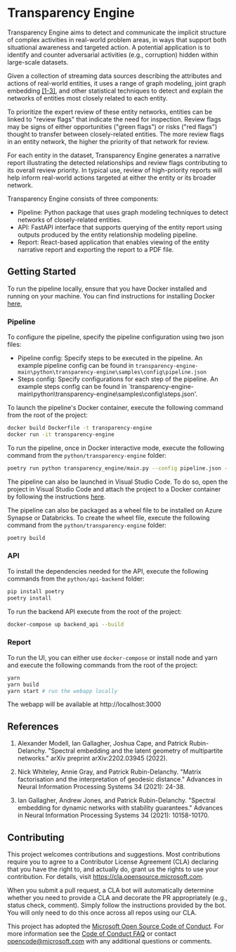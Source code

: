 # Transparency Engine

Transparency Engine aims to detect and communicate the implicit structure of complex activities in real-world problem areas, in ways that support both situational awareness and targeted action. A potential application is to identify and counter adversarial activities (e.g., corruption) hidden within large-scale datasets.

Given a collection of streaming data sources describing the attributes and actions of real-world entities, it uses a range of graph modeling, joint graph embedding [[1-3]](#references), and other statistical techniques to detect and explain the networks of entities most closely related to each entity. 

To prioritize the expert review of these entity networks, entities can be linked to "review flags" that indicate the need for inspection. Review flags may be signs of either opportunities ("green flags") or risks ("red flags") thought to transfer between closely-related entities. The more review flags in an entity network, the higher the priority of that network for review.

For each entity in the dataset, Transparency Engine generates a narrative report illustrating the detected relationships and review flags contributing to its overall review priority. In typical use, review of high-priority reports will help inform real-world actions targeted at either the entity or its broader network. 

Transparency Engine consists of three components:
- Pipeline: Python package that uses graph modeling techniques to detect networks of closely-related entities.
- API: FastAPI interface that supports querying of the entity report using outputs produced by the entity relationship modeling pipeline.
- Report: React-based application that enables viewing of the entity narrative report and exporting the report to a PDF file.


## Getting Started

To run the pipeline locally, ensure that you have Docker installed and running on your machine. You can find instructions for installing Docker [here](https://docs.docker.com/engine/install/),

### Pipeline

To configure the pipeline, specify the pipeline configuration using two json files:
- Pipeline config: Specify steps to be executed in the pipeline. An example pipeline config can be found in `transparency-engine-main\python\transparency-engine\samples\config\pipeline.json`
- Steps config: Specify configurations for each step of the pipeline. An example steps config can be found in `transparency-engine-main\python\transparency-engine\samples\config\steps.json'.

To launch the pipeline's Docker container, execute the following command from the root of the project:
```bash
docker build Dockerfile -t transparency-engine
docker run -it transparency-engine
```

To run the pipeline, once in Docker interactive mode, execute the following command from the `python/transparency-engine` folder:
```bash
poetry run python transparency_engine/main.py --config pipeline.json --steps steps.json
```

The pipeline can also be launched in Visual Studio Code. To do so, open the project in Visual Studio Code and attach the project to a Docker container by following the instructions [here](https://code.visualstudio.com/docs/remote/containers).

The pipeline can also be packaged as a wheel file to be installed on Azure Synapse or Databricks. To create the wheel file, execute the following command from the `python/transparency-engine` folder:
```bash
poetry build
```

### API

To install the dependencies needed for the API, execute the following commands from the `python/api-backend` folder:
```bash
pip install poetry
poetry install
```

To run the backend API execute from the root of the project:
```bash
docker-compose up backend_api --build
```

### Report

To run the UI, you can either use `docker-compose` or install node and yarn and execute the following commands from the root of the project:
```bash
yarn
yarn build
yarn start # run the webapp locally
```
The webapp will be available at http://localhost:3000

## References
1. Alexander Modell, Ian Gallagher, Joshua Cape, and Patrick Rubin-Delanchy. "Spectral embedding and the latent geometry of multipartite networks." arXiv preprint arXiv:2202.03945 (2022).

2. Nick Whiteley, Annie Gray, and Patrick Rubin-Delanchy. "Matrix factorisation and the interpretation of geodesic distance." Advances in Neural Information Processing Systems 34 (2021): 24-38.

3. Ian Gallagher, Andrew Jones, and Patrick Rubin-Delanchy. "Spectral embedding for dynamic networks with stability guarantees." Advances in Neural Information Processing Systems 34 (2021): 10158-10170.


## Contributing

This project welcomes contributions and suggestions.  Most contributions require you to agree to a Contributor License Agreement (CLA) declaring that you have the right to, and actually do, grant us the rights to use your contribution. For details, visit https://cla.opensource.microsoft.com.

When you submit a pull request, a CLA bot will automatically determine whether you need to provide a CLA and decorate the PR appropriately (e.g., status check, comment). Simply follow the instructions provided by the bot. You will only need to do this once across all repos using our CLA.

This project has adopted the [Microsoft Open Source Code of Conduct](https://opensource.microsoft.com/codeofconduct/). For more information see the [Code of Conduct FAQ](https://opensource.microsoft.com/codeofconduct/faq/) or contact [opencode@microsoft.com](mailto:opencode@microsoft.com) with any additional questions or comments.

